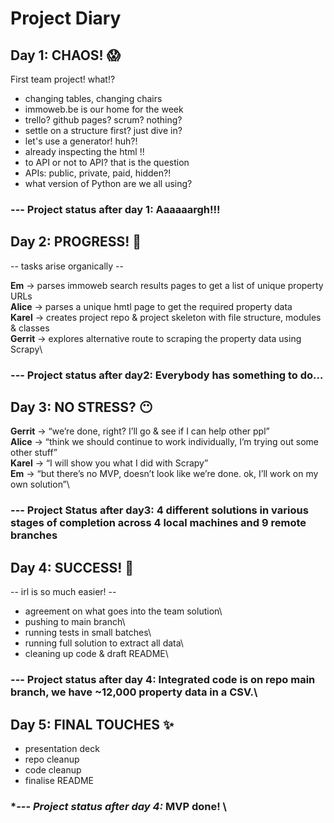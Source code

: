 # Project Diary


## Day 1: CHAOS! 😱

First team project! what!? 

- changing tables, changing chairs
- immoweb.be is our home for the week
- trello? github pages? scrum? nothing?
- settle on a structure first? just dive in?
- let's use a generator! huh?!
- already inspecting the html !!
- to API or not to API? that is the question 
- APIs: public, private, paid, hidden?!
- what version of Python are we all using?

### **--- Project status after day 1**: Aaaaaargh!!! 


## Day 2: PROGRESS! 🚀 

-- tasks arise organically -- 

**Em** → parses immoweb search results pages to get a list of unique property URLs\
**Alice** → parses a unique hmtl page to get the required property data\
**Karel** → creates project repo & project skeleton with file structure, modules & classes\
**Gerrit** → explores alternative route to scraping the property data using Scrapy\

### **--- Project status after day2**: Everybody has something to do… 

## Day 3: NO STRESS? 😶

**Gerrit** → “we’re done, right? I’ll go & see if I can help other ppl”\
**Alice** →  “think we should continue to work individually, I’m trying out some other stuff”\
**Karel** → “I will show you what I did with Scrapy”\
**Em** → “but there’s no MVP, doesn’t look like we’re done. ok, I’ll work on my own solution”\

### **--- Project Status after day3**: 4 different solutions in various stages of completion across 4 local machines and 9 remote branches

## Day 4: SUCCESS! 🎉 

-- irl is so much easier! --

- agreement on what goes into the team solution\
- pushing to main branch\
- running tests in small batches\
- running full solution to extract all data\
- cleaning up code & draft README\

### **--- Project status after day 4**: Integrated code is on repo main branch, we have ~12,000 property data in a CSV.\

## Day 5: FINAL TOUCHES ✨

- presentation deck
- repo cleanup
- code cleanup
- finalise README

### **--- Project status after day 4:* MVP done! \
